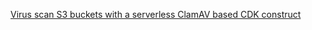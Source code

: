 [Virus scan S3 buckets with a serverless ClamAV based CDK construct](https://aws.amazon.com/blogs/developer/virus-scan-s3-buckets-with-a-serverless-clamav-based-cdk-construct/)
